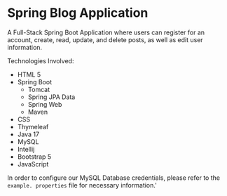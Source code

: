 # Spring Blog Application 

A Full-Stack Spring Boot Application where users can register for an account, create, read, update, and delete posts, as well as edit user information. 

Technologies Involved:

- HTML 5
- Spring Boot
  - Tomcat 
  - Spring JPA Data
  - Spring Web
  - Maven
- CSS
- Thymeleaf
- Java 17
- MySQL
- Intellij
- Bootstrap 5 
- JavaScript

In order to configure our MySQL Database credentials, please refer to the `example. properties` file for necessary information.'

